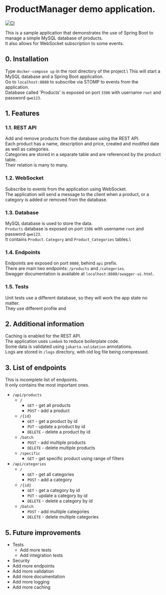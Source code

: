 # ProductManager demo application.

[![CI](https://github.com/hetacz/ProductManager/actions/workflows/workflow.yml/badge.svg)](https://github.com/hetacz/ProductManager/actions/workflows/workflow.yml)


This is a sample application that demonstrates the use of Spring Boot to manage a simple MySQL database of products.\
It also allows for WebSocket subscription to some events.

## 0. Installation

Type `docker-compose up` in the root directory of the project.\ 
This will start a MySQL database and a Spring Boot application.\
Go to `localhost:8080` to subscribe via STOMP to events from the application.\
Database called 'Products' is exposed on port `3306` with username `root` and password `qwe123`.

## 1. Features

### 1.1. REST API

Add and remove products from the database using the REST API.\
Each product has a name, description and price, created and modifed date as well as categories.\
Categories are stored in a separate table and are referenced by the product table.\
Their relation is many to many.

### 1.2. WebSocket

Subscribe to events from the application using WebSocket.\
The application will send a message to the client when a product, or a category is added or removed from the database.

### 1.3. Database

MySQL database is used to store the data.\
`Products` database is exposed on port `3306` with username `root` and password `qwe123`.\
It contains `Product`. `Category` and `Product_Categories` tables.\ 

### 1.4. Endpoints

Endpoints are exposed on port `8080`, behind `api` prefix.\
There are main two endpoints: `/products` and `/categories`.\
Swagger documentation is available at `localhost:8080/swagger-ui.html`.

### 1.5. Tests

Unit tests use a different database, so they will work the app state no matter.\
They use different profile and 

## 2. Additional information

Caching is enabled for the REST API.\
The application uses `Lombok` to reduce boilerplate code.\
Some data is validated using `jakarta.validation` annotations.\
Logs are stored in `/logs` directory, with old log file being compressed.

## 3. List of endpoints

This is incomplete list of endpoints.\
It only contains the most important ones.

- `/api/products`
  - `/`
    - `GET` - get all products
    - `POST` - add a product
  - `/{id}`
    - `GET` - get a product by id
    - `PUT` - update a product by id
    - `DELETE` - delete a product by id
  - `/batch`
    - `POST` - add multiple products
    - `DELETE` - delete multiple products
  - `/specific`
    - `GET` - get specific product using range of filters
- `/api/categories`
  - `/`
    - `GET` - get all categories
    - `POST` - add a category
  - `/{id}`
    - `GET` - get a category by id
    - `PUT` - update a category by id
    - `DELETE` - delete a category by id
  - `/batch`
    - `POST` - add multiple categories
    - `DELETE` - delete multiple categories
  
## 5. Future improvements

- Tests
    - Add more tests
    - Add integration tests
- Security
- Add more endpoints
- Add more validation
- Add more documentation
- Add more logging
- Add more caching
